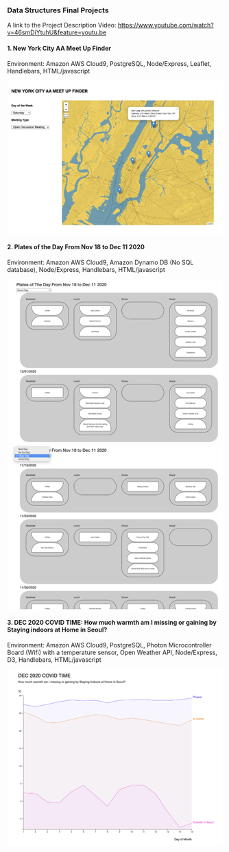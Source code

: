 ### Data Structures Final Projects

A link to the Project Description Video: https://www.youtube.com/watch?v=46smDiYtuhU&feature=youtu.be 

#### 1. New York City AA Meet Up Finder
Environment: Amazon AWS Cloud9, PostgreSQL, Node/Express, Leaflet, Handlebars, HTML/javascript

<img src="https://github.com/InhyeLee-Data/DataStructures/blob/master/Final/img/AAMeetUpFinder.png" width=800px>

#### 2. Plates of the Day From Nov 18 to Dec 11 2020
Environment: Amazon AWS Cloud9, Amazon Dynamo DB (No SQL database), Node/Express, Handlebars, HTML/javascript

<img src="https://github.com/InhyeLee-Data/DataStructures/blob/master/Final/img/PlatesOfTheDay_1.png" width=800px>
<img src="https://github.com/InhyeLee-Data/DataStructures/blob/master/Final/img/PlatesOfTheDay_2.png" width=800px>

#### 3. DEC 2020 COVID TIME: How much warmth am I missing or gaining by Staying indoors at Home in Seoul?
Environment: Amazon AWS Cloud9, PostgreSQL, Photon Microcontroller Board (Wifi) with a temperature sensor, Open Weather API, Node/Express, D3, Handlebars, HTML/javascript

<img src="https://github.com/InhyeLee-Data/DataStructures/blob/master/Final/img/Dec2020_CovidTime.png" width= 920px>
